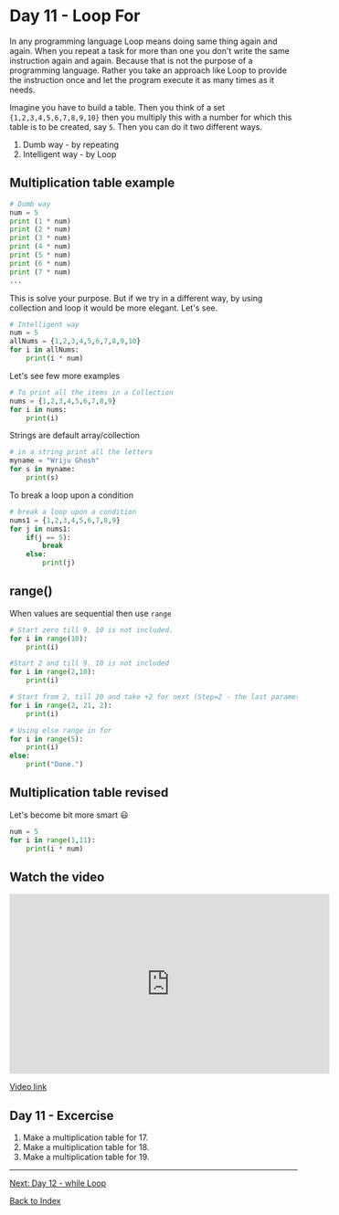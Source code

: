 # Day 11 - Loop For

In any programming language Loop means doing same thing again and again. When you repeat a task for more than one you don't write the same instruction again and again. Because that is not the purpose of a programming language. Rather you take an approach like Loop to provide the instruction once and let the program execute it as many times as it needs.

Imagine you have to build a table. Then you think of a set `{1,2,3,4,5,6,7,8,9,10}` then you multiply this with a number for which this table is to be created, say `5`. Then you can do it two different ways.

1. Dumb way - by repeating
2. Intelligent way - by Loop

## Multiplication table example

```python
# Dumb way
num = 5
print (1 * num)
print (2 * num)
print (3 * num)
print (4 * num)
print (5 * num)
print (6 * num)
print (7 * num)
...
```

This is solve your purpose. But if we try in a different way, by using collection and loop it would be more elegant. Let's see.

```python
# Intelligent way
num = 5
allNums = {1,2,3,4,5,6,7,8,9,10}
for i in allNums:
    print(i * num)

```

Let's see few more examples

```python
# To print all the items in a Collection
nums = {1,2,3,4,5,6,7,8,9}
for i in nums:
    print(i)
```

Strings are default array/collection

```python
# in a string print all the letters
myname = "Wriju Ghosh"
for s in myname:
    print(s)
```

To break a loop upon a condition

```python
# break a loop upon a condition
nums1 = {1,2,3,4,5,6,7,8,9}
for j in nums1:
    if(j == 5):
        break
    else:
        print(j)
```

## range()

When values are sequential then use `range`

```python
# Start zero till 9. 10 is not included.
for i in range(10):
    print(i)
```

```python
#Start 2 and till 9. 10 is not included
for i in range(2,10):
    print(i)
```

```python
# Start from 2, till 20 and take +2 for next (Step=2 - the last parameter)
for i in range(2, 21, 2):
    print(i)
```

```python
# Using else range in for
for i in range(5):
    print(i)
else:
    print("Done.")
```

## Multiplication table revised

Let's become bit more smart :smiley:

```python
num = 5
for i in range(1,11):
    print(i * num)
```

## Watch the video

<iframe width="560" height="315" src="https://www.youtube.com/embed/k7G19eLYJY0" frameborder="0" allow="accelerometer; autoplay; clipboard-write; encrypted-media; gyroscope; picture-in-picture" allowfullscreen></iframe>

[Video link](https://www.youtube.com/watch?v=k7G19eLYJY0)

## Day 11 - Excercise

1. Make a multiplication table for 17.
1. Make a multiplication table for 18.
1. Make a multiplication table for 19.

---
[Next: Day 12 - while Loop](12-day12.md)

[Back to Index](index.md)
